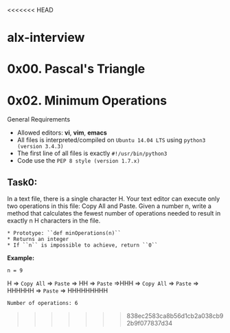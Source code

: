 <<<<<<< HEAD
# alx-interview
0x00. Pascal's Triangle
=======
# 0x02. Minimum Operations


General Requirements
- Allowed editors: **vi**, **vim**, **emacs**
- All files is interpreted/compiled on ``Ubuntu 14.04 LTS`` using ``python3 (version 3.4.3)``
- The first line of all files is exactly ``#!/usr/bin/python3``
- Code use the ``PEP 8 style (version 1.7.x)``

## Task0:
In a text file, there is a single character H. Your text editor can execute only two operations in this file: Copy All and Paste. Given a number n, write a method that calculates the fewest number of operations needed to result in exactly n H characters in the file.

    * Prototype: ``def minOperations(n)``
    * Returns an integer
    * If ``n`` is impossible to achieve, return ``0``

**Example:**

``n = 9``

H => ``Copy All`` => ``Paste`` => HH => ``Paste`` =>HHH => ``Copy All`` => ``Paste`` => HHHHHH => ``Paste`` => HHHHHHHHH

``Number of operations: 6``
>>>>>>> 838ec2583ca8b56d1cb2a038cb92b9f077837d34
